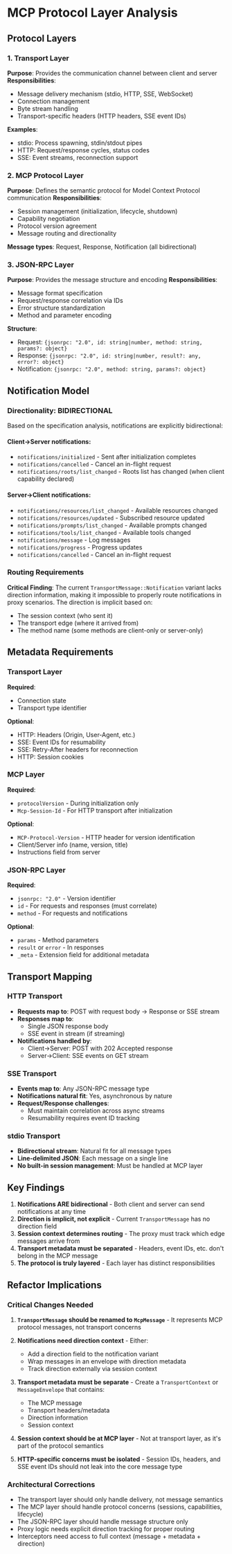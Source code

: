 # MCP Protocol Layer Analysis

## Protocol Layers

### 1. Transport Layer
**Purpose**: Provides the communication channel between client and server
**Responsibilities**: 
- Message delivery mechanism (stdio, HTTP, SSE, WebSocket)
- Connection management
- Byte stream handling
- Transport-specific headers (HTTP headers, SSE event IDs)

**Examples**: 
- stdio: Process spawning, stdin/stdout pipes
- HTTP: Request/response cycles, status codes
- SSE: Event streams, reconnection support

### 2. MCP Protocol Layer
**Purpose**: Defines the semantic protocol for Model Context Protocol communication
**Responsibilities**:
- Session management (initialization, lifecycle, shutdown)
- Capability negotiation
- Protocol version agreement
- Message routing and directionality

**Message types**: Request, Response, Notification (all bidirectional)

### 3. JSON-RPC Layer
**Purpose**: Provides the message structure and encoding
**Responsibilities**:
- Message format specification
- Request/response correlation via IDs
- Error structure standardization
- Method and parameter encoding

**Structure**: 
- Request: `{jsonrpc: "2.0", id: string|number, method: string, params?: object}`
- Response: `{jsonrpc: "2.0", id: string|number, result?: any, error?: object}`
- Notification: `{jsonrpc: "2.0", method: string, params?: object}`

## Notification Model

### Directionality: **BIDIRECTIONAL**

Based on the specification analysis, notifications are explicitly bidirectional:

#### Client→Server notifications:
- `notifications/initialized` - Sent after initialization completes
- `notifications/cancelled` - Cancel an in-flight request
- `notifications/roots/list_changed` - Roots list has changed (when client capability declared)

#### Server→Client notifications:
- `notifications/resources/list_changed` - Available resources changed
- `notifications/resources/updated` - Subscribed resource updated
- `notifications/prompts/list_changed` - Available prompts changed
- `notifications/tools/list_changed` - Available tools changed
- `notifications/message` - Log messages
- `notifications/progress` - Progress updates
- `notifications/cancelled` - Cancel an in-flight request

### Routing Requirements
**Critical Finding**: The current `TransportMessage::Notification` variant lacks direction information, making it impossible to properly route notifications in proxy scenarios. The direction is implicit based on:
- The session context (who sent it)
- The transport edge (where it arrived from)
- The method name (some methods are client-only or server-only)

## Metadata Requirements

### Transport Layer
**Required**:
- Connection state
- Transport type identifier

**Optional**:
- HTTP: Headers (Origin, User-Agent, etc.)
- SSE: Event IDs for resumability
- SSE: Retry-After headers for reconnection
- HTTP: Session cookies

### MCP Layer
**Required**:
- `protocolVersion` - During initialization only
- `Mcp-Session-Id` - For HTTP transport after initialization

**Optional**:
- `MCP-Protocol-Version` - HTTP header for version identification
- Client/Server info (name, version, title)
- Instructions field from server

### JSON-RPC Layer
**Required**:
- `jsonrpc: "2.0"` - Version identifier
- `id` - For requests and responses (must correlate)
- `method` - For requests and notifications

**Optional**:
- `params` - Method parameters
- `result` or `error` - In responses
- `_meta` - Extension field for additional metadata

## Transport Mapping

### HTTP Transport
- **Requests map to**: POST with request body → Response or SSE stream
- **Responses map to**: 
  - Single JSON response body
  - SSE event in stream (if streaming)
- **Notifications handled by**:
  - Client→Server: POST with 202 Accepted response
  - Server→Client: SSE events on GET stream

### SSE Transport
- **Events map to**: Any JSON-RPC message type
- **Notifications natural fit**: Yes, asynchronous by nature
- **Request/Response challenges**: 
  - Must maintain correlation across async streams
  - Resumability requires event ID tracking

### stdio Transport
- **Bidirectional stream**: Natural fit for all message types
- **Line-delimited JSON**: Each message on a single line
- **No built-in session management**: Must be handled at MCP layer

## Key Findings

1. **Notifications ARE bidirectional** - Both client and server can send notifications at any time
2. **Direction is implicit, not explicit** - Current `TransportMessage` has no direction field
3. **Session context determines routing** - The proxy must track which edge messages arrive from
4. **Transport metadata must be separated** - Headers, event IDs, etc. don't belong in the MCP message
5. **The protocol is truly layered** - Each layer has distinct responsibilities

## Refactor Implications

### Critical Changes Needed

1. **`TransportMessage` should be renamed to `McpMessage`** - It represents MCP protocol messages, not transport concerns

2. **Notifications need direction context** - Either:
   - Add a direction field to the notification variant
   - Wrap messages in an envelope with direction metadata
   - Track direction externally via session context

3. **Transport metadata must be separate** - Create a `TransportContext` or `MessageEnvelope` that contains:
   - The MCP message
   - Transport headers/metadata
   - Direction information
   - Session context

4. **Session context should be at MCP layer** - Not at transport layer, as it's part of the protocol semantics

5. **HTTP-specific concerns must be isolated** - Session IDs, headers, and SSE event IDs should not leak into the core message type

### Architectural Corrections

- The transport layer should only handle delivery, not message semantics
- The MCP layer should handle protocol concerns (sessions, capabilities, lifecycle)
- The JSON-RPC layer should handle message structure only
- Proxy logic needs explicit direction tracking for proper routing
- Interceptors need access to full context (message + metadata + direction)